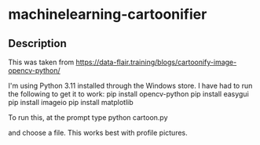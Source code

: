 # machinelearning-cartoonifier

## Description
This was taken from https://data-flair.training/blogs/cartoonify-image-opencv-python/

I'm using Python 3.11 installed through the Windows store. I have had to run the following to get it to work:
pip install opencv-python
pip install easygui
pip install imageio
pip install matplotlib

To run this, at the prompt type 
python cartoon.py

and choose a file. This works best with profile pictures.
